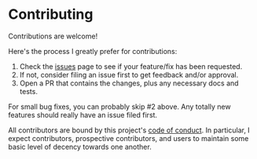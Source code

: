 # Contributing

Contributions are welcome!

Here's the process I greatly prefer for contributions:
  1. Check the [issues](https://github.com/holguinj/with-timing/issues) page to see if your feature/fix has been requested.
  2. If not, consider filing an issue first to get feedback and/or approval.
  3. Open a PR that contains the changes, plus any necessary docs and tests.

For small bug fixes, you can probably skip #2 above. Any totally new features should really have an issue filed first.

All contributors are bound by this project's [code of conduct](https://github.com/holguinj/with-timing/blob/master/CODE_OF_CONDUCT.md).
In particular, I expect contributors, prospective contributors, and users to maintain some basic level of decency towards one another.
